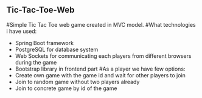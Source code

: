## Tic-Tac-Toe-Web
#Simple Tic Tac Toe web game created in MVC model.
#What technologies i have used:
- Spring Boot framework
- PostgreSQL for database system
- Web Sockets for communicating each players from different browsers during the game
- Bootstrap library in frontend part
#As a player we have few options:
- Create own game with the game id and wait for other players to join 
- Join to random game without two players already
- Join to concrete game by id of the game
